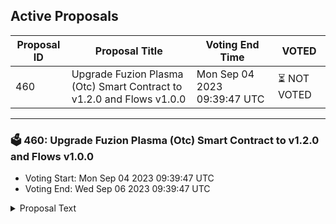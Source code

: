 ## Active Proposals

| Proposal ID | Proposal Title | Voting End Time | VOTED |
|-------------|----------------|-----------------|-------|
| 460 | Upgrade Fuzion Plasma (Otc) Smart Contract to v1.2.0 and Flows v1.0.0 | Mon Sep 04 2023 09:39:47 UTC | ⏳ NOT VOTED |

---

### 🗳 460: Upgrade Fuzion Plasma (Otc) Smart Contract to v1.2.0 and Flows v1.0.0
- Voting Start: Mon Sep 04 2023 09:39:47 UTC
- Voting End: Wed Sep 06 2023 09:39:47 UTC

<details>
<summary>Proposal Text</summary>
 
This proposal enables the Plasma OTC Type for Ignition Deals and Flows
</details>
